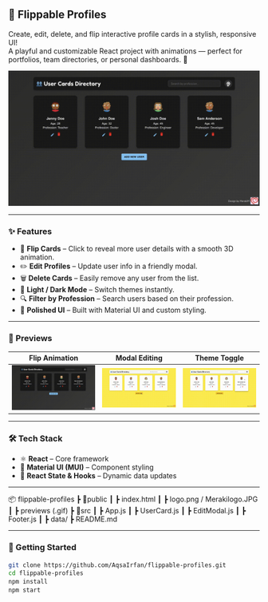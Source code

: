 ## 🌟 Flippable Profiles

Create, edit, delete, and flip interactive profile cards in a stylish, responsive UI!  
A playful and customizable React project with animations — perfect for portfolios, team directories, or personal dashboards. 💫

![Flip Animation Preview](./public/AnimationAndFlipPreview.gif)

---

### ✨ Features

- 🔄 **Flip Cards** – Click to reveal more user details with a smooth 3D animation.
- ✏️ **Edit Profiles** – Update user info in a friendly modal.
- 🗑️ **Delete Cards** – Easily remove any user from the list.
- 🌈 **Light / Dark Mode** – Switch themes instantly.
- 🔍 **Filter by Profession** – Search users based on their profession.
- 🧸 **Polished UI** – Built with Material UI and custom styling.

---

### 📸 Previews

| Flip Animation | Modal Editing | Theme Toggle |
|----------------|---------------|----------------|
| ![](./public/AnimationAndFlipPreview.gif) | ![](./public/ModalPreview.gif) | ![](./public/ThemePreview.gif) |

---

### 🛠️ Tech Stack

- ⚛️ **React** – Core framework
- 🎨 **Material UI (MUI)** – Component styling
- 🧠 **React State & Hooks** – Dynamic data updates

---

📦 flippable-profiles
 ┣ 📂public
 ┃ ┣ index.html
 ┃ ┣ logo.png / Merakilogo.JPG
 ┃ ┣ previews (.gif)
 ┣ 📂src
 ┃ ┣ App.js
 ┃ ┣ UserCard.js
 ┃ ┣ EditModal.js
 ┃ ┣ Footer.js
 ┃ ┣ data/
 ┣ README.md

---

### 🚀 Getting Started

```bash
git clone https://github.com/AqsaIrfan/flippable-profiles.git
cd flippable-profiles
npm install
npm start
